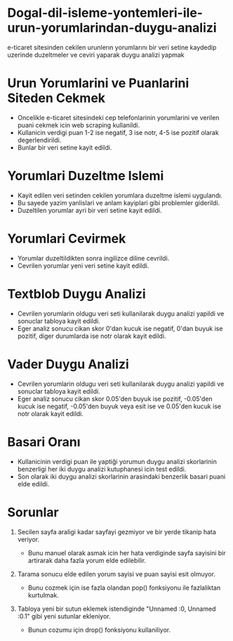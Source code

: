 # Dogal-dil-isleme-yontemleri-ile-urun-yorumlarindan-duygu-analizi
e-ticaret sitesinden cekilen urunlerın yorumlarını bir veri setine kaydedip uzerinde duzeltmeler ve ceviri yaparak duygu analizi yapmak 


# Urun Yorumlarini ve Puanlarini Siteden Cekmek

- Oncelikle e-ticaret sitesindeki cep telefonlarinin yorumlarini ve verilen puani cekmek icin web scraping kullanildi.
- Kullanicin verdigi puan 1-2 ise negatif, 3 ise notr, 4-5 ise pozitif olarak degerlendirildi.
- Bunlar bir veri setine kayit edildi.

# Yorumlari Duzeltme Islemi

- Kayit edilen veri setinden cekilen yorumlara duzeltme islemi uygulandı.
- Bu sayede yazim yanlislari ve anlam kayiplari gibi problemler giderildi.
- Duzeltilen yorumlar ayri bir veri setine kayit edildi.

# Yorumlari Cevirmek

- Yorumlar duzeltildikten sonra ingilizce diline cevrildi.
- Cevrilen yorumlar yeni veri setine kayit edildi.

# Textblob Duygu Analizi

- Cevrilen yorumlarin oldugu veri seti kullanilarak duygu analizi yapildi ve sonuclar tabloya kayit edildi.
- Eger analiz sonucu cikan skor 0'dan kucuk ise negatif, 0'dan buyuk ise pozitif, diger durumlarda ise notr olarak kayit edildi.

# Vader Duygu Analizi 

- Cevrilen yorumlarin oldugu veri seti kullanilarak duygu analizi yapildi ve sonuclar tabloya kayit edildi.
- Eger analiz sonucu cikan skor 0.05'den buyuk ise pozitif, -0.05'den kucuk ise negatif, -0.05'den buyuk veya esit ise ve 0.05'den kucuk ise notr olarak kayit edildi.

# Basari Oranı

- Kullanicinin verdigi puan ile yaptiği yorumun duygu analizi skorlarinin benzerligi her iki duygu analizi kutuphanesi icin test edildi.
- Son olarak iki duygu analizi skorlarinin arasindaki benzerlik basari puani elde edildi.


# Sorunlar 

1. Secilen sayfa araligi kadar sayfayi gezmiyor ve bir yerde tikanip hata veriyor.
   - Bunu manuel olarak asmak icin her hata verdiginde sayfa sayisini bir artirarak daha fazla yorum elde edilebilir.
  
2. Tarama sonucu elde edilen yorum sayisi ve puan sayisi esit olmuyor.
   - Bunu cozmek için ise fazla olandan pop() fonksiyonu ile fazlaliktan kurtulmak.

3. Tabloya yeni bir sutun eklemek istendiginde "Unnamed :0, Unnamed :0.1" gibi yeni sutunlar ekleniyor.
   - Bunun cozumu için drop() fonksiyonu kullaniliyor.
